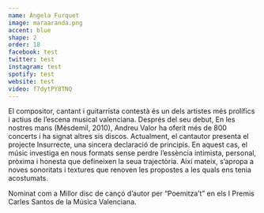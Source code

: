 ```yaml
---
name: Ángela Furquet
image: maraaranda.png
accent: blue
shape: 2
order: 18
facebook: test
twitter: test
instagram: test
spotify: test
website: test
video: f7dytPY8TNQ
---
```


El compositor, cantant i guitarrista contestà és un dels artistes més prolífics i actius de l’escena musical valenciana. Després del seu debut, En les nostres mans (Mésdemil, 2010), Andreu Valor ha oferit més de 800 concerts i ha signat altres sis discos. Actualment, el cantautor presenta el projecte Insurrecte, una sincera declaració de principis. En aquest cas, el músic investiga en nous formats sense perdre l’essència intimista, personal, pròxima i honesta que defineixen la seua trajectòria. Així mateix, s’apropa a noves sonoritats i textures que renoven les propostes a les quals ens tenia acostumats.

Nominat com a Millor disc de cançó d’autor per “Poemitza’t” en els I Premis Carles Santos de la Música Valenciana.
